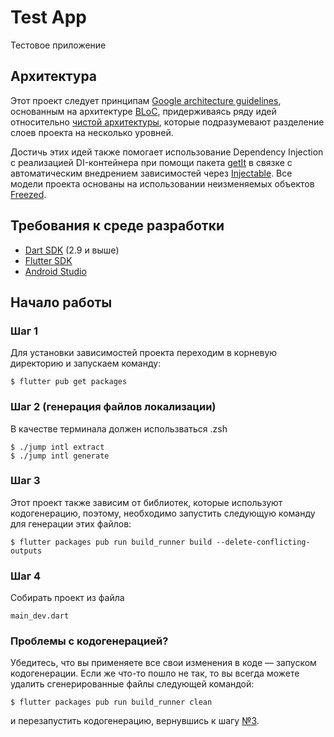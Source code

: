 # Test App
Тестовое приложение

## Архитектура
Этот проект следует принципам [Google architecture guidelines](https://developer.android.com/jetpack/docs/guide), основанным на архитектуре [BLoC](https://bloclibrary.dev/#/), придерживаясь ряду идей относительно [чистой архитектуры](https://blog.cleancoder.com/uncle-bob/2012/08/13/the-clean-architecture.html), которые подразумевают разделение слоев проекта на несколько уровней.

Достичь этих идей также помогает использование Dependency Injection с реализацией DI-контейнера при помощи пакета [getIt](https://pub.dev/packages/get_it) в связке с автоматическим внедрением зависимостей через [Injectable](https://pub.dev/packages/injectable). Все модели проекта основаны на использовании неизменяемых объектов [Freezed](https://pub.dev/packages/freezed).

## Требования к среде разработки
* [Dart SDK](https://dart.dev/get-dart) (2.9 и выше)
* [Flutter SDK](https://flutter.dev/docs/get-started/install)
* [Android Studio](https://developer.android.com/studio)

## Начало работы
### Шаг 1
Для установки зависимостей проекта переходим в корневую директорию и запускаем команду:
```shell script
$ flutter pub get packages
```

### Шаг 2 (генерация файлов локализации)
В качестве терминала должен использваться .zsh
```shell script
$ ./jump intl extract
$ ./jump intl generate
```

### Шаг 3
Этот проект также зависим от библиотек, которые используют кодогенерацию, поэтому, необходимо запустить следующую команду для генерации этих файлов:
```shell script
$ flutter packages pub run build_runner build --delete-conflicting-outputs
```


### Шаг 4
Собирать проект из файла 

```shell script
main_dev.dart
```

### Проблемы с кодогенерацией?
Убедитесь, что вы применяете все свои изменения в коде — запуском кодогенерации. Если же что-то пошло не так, то вы всегда можете удалить сгенерированные файлы следующей командой:
```shell script
$ flutter packages pub run build_runner clean
```
и перезапустить кодогенерацию, вернувшись к шагу [№3](#шаг-3).

